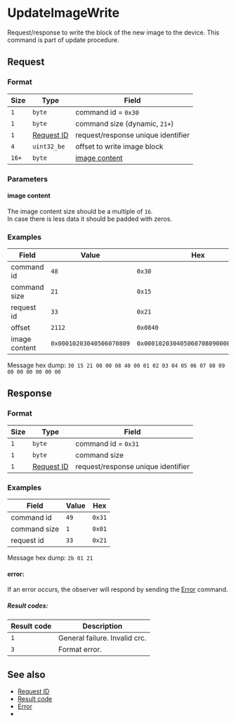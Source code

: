 # UpdateImageWrite

Request/response to write the block of the new image to the device.
This command is part of update procedure.


## Request

### Format

| Size  | Type                                 | Field                               |
| ----- | ------------------------------------ | ----------------------------------- |
| `1`   | `byte`                               | command id = `0x30`                 |
| `1`   | `byte`                               | command size (dynamic, `21+`)       |
| `1`   | [Request ID](../types.md#request-id) | request/response unique  identifier |
| `4`   | `uint32_be`                          | offset to write image block         |
| `16+` | `byte`                               | [image content](#image-content)     |

### Parameters

#### **image content**

The image content size should be a multiple of `16`.
<br>
In case there is less data it should be padded with zeros.

### Examples

| Field         | Value                    | Hex                                  |
| ------------- | ------------------------ | ------------------------------------ |
| command id    | `48`                     | `0x30`                               |
| command size  | `21`                     | `0x15`                               |
| request id    | `33`                     | `0x21`                               |
| offset        | `2112`                   | `0x0840`                             |
| image content | `0x00010203040506070809` | `0x00010203040506070809000000000000` |

Message hex dump: `30 15 21 00 00 08 40 00 01 02 03 04 05 06 07 08 09 00 00 00 00 00 00`


## Response

### Format

| Size | Type                                 | Field                              |
| ---- | ------------------------------------ | ---------------------------------- |
| `1`  | `byte`                               | command id = `0x31`                |
| `1`  | `byte`                               | command size                       |
| `1`  | [Request ID](../types.md#request-id) | request/response unique identifier |

### Examples

| Field        | Value | Hex    |
| ------------ | ----- | ------ |
| command id   | `49`  | `0x31` |
| command size | `1`   | `0x01` |
| request id   | `33`  | `0x21` |

Message hex dump: `2b 01 21`


#### error:

If an error occurs, the observer will respond by sending the [Error](./uplink/Error.md) command.

##### Result codes:

| Result code | Description                   |
| ----------- | ----------------------------- |
| `1`         | General failure. Invalid crc. |
| `3`         | Format error.                 |


## See also

* [Request ID](../types.md#request-id)
* [Result code](../types.md#result-code)
* [Error](./uplink/Error.md)
* 